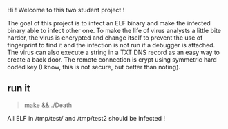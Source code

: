 Hi ! Welcome to this two student project !

The goal of this project is to infect an ELF binary and make the infected binary able to infect other one.
To make the life of virus analysts a little bite harder, the virus is encrypted and change itself to prevent the use of fingerprint to find it and the infection is not run if a debugger is attached.
The virus can also execute a string in a TXT DNS record as an easy way to create a back door. The remote connection is crypt using symmetric hard coded key (I know, this is not secure, but better than noting).

## run it

> make && ./Death

All ELF in /tmp/test/ and /tmp/test2 should be infected !
